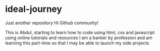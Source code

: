 # ideal-journey
Just another repository
Hi Github community!

This is Abdul, starting to learn how to code using html, css and javascript using online tutorials and resources
I am a banker by profession and am learning this part-time so that I may be able to launch my side projects
